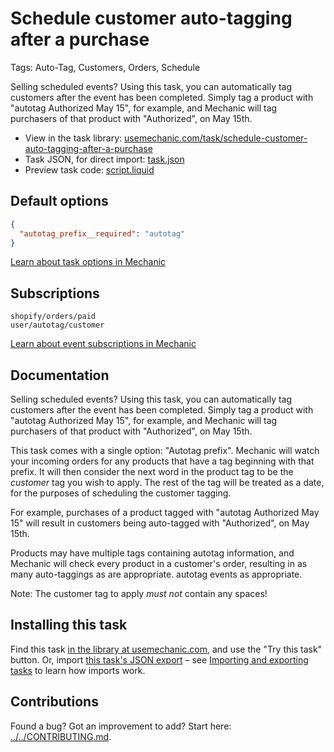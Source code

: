 # Schedule customer auto-tagging after a purchase

Tags: Auto-Tag, Customers, Orders, Schedule

Selling scheduled events? Using this task, you can automatically tag customers after the event has been completed. Simply tag a product with "autotag Authorized May 15", for example, and Mechanic will tag purchasers of that product with "Authorized", on May 15th.

* View in the task library: [usemechanic.com/task/schedule-customer-auto-tagging-after-a-purchase](https://usemechanic.com/task/schedule-customer-auto-tagging-after-a-purchase)
* Task JSON, for direct import: [task.json](../../tasks/schedule-customer-auto-tagging-after-a-purchase.json)
* Preview task code: [script.liquid](./script.liquid)

## Default options

```json
{
  "autotag_prefix__required": "autotag"
}
```

[Learn about task options in Mechanic](https://docs.usemechanic.com/article/471-task-options)

## Subscriptions

```liquid
shopify/orders/paid
user/autotag/customer
```

[Learn about event subscriptions in Mechanic](https://docs.usemechanic.com/article/408-subscriptions)

## Documentation

Selling scheduled events? Using this task, you can automatically tag customers after the event has been completed. Simply tag a product with "autotag Authorized May 15", for example, and Mechanic will tag purchasers of that product with "Authorized", on May 15th.

This task comes with a single option: "Autotag prefix". Mechanic will watch your incoming orders for any products that have a tag beginning with that prefix. It will then consider the next word in the product tag to be the _customer_ tag you wish to apply. The rest of the tag will be treated as a date, for the purposes of scheduling the customer tagging.

For example, purchases of a product tagged with "autotag Authorized May 15" will result in customers being auto-tagged with "Authorized", on May 15th.

Products may have multiple tags containing autotag information, and Mechanic will check every product in a customer's order, resulting in as many auto-taggings as are appropriate. autotag events as appropriate.

Note: The customer tag to apply _must not_ contain any spaces!

## Installing this task

Find this task [in the library at usemechanic.com](https://usemechanic.com/task/schedule-customer-auto-tagging-after-a-purchase), and use the "Try this task" button. Or, import [this task's JSON export](../../tasks/schedule-customer-auto-tagging-after-a-purchase.json) – see [Importing and exporting tasks](https://docs.usemechanic.com/article/505-importing-and-exporting-tasks) to learn how imports work.

## Contributions

Found a bug? Got an improvement to add? Start here: [../../CONTRIBUTING.md](../../CONTRIBUTING.md).
